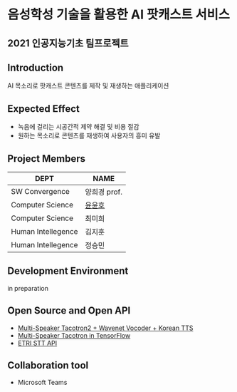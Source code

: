 # 음성학성 기술을 활용한 AI 팟캐스트 서비스
## 2021 인공지능기초 팀프로젝트

## Introduction
AI 목소리로 팟캐스트 콘텐츠를 제작 및 재생하는 애플리케이션

## Expected Effect
- 녹음에 걸리는 시공간적 제약 해결 및 비용 절감
- 원하는 목소리로 콘텐츠를 재생하여 사용자의 흥미 유발

## Project Members
DEPT | NAME
--- | ---
SW Convergence | 양희경 prof.
Computer Science | [윤윤호](https://github.com/yun-yunho "@yun-yunho")
Computer Science | 최미희
Human Intellegence | 김지훈
Human Intellegence | 정승민

## Development Environment
in preparation

## Open Source and Open API
- [Multi-Speaker Tacotron2 + Wavenet Vocoder + Korean TTS](https://github.com/hccho2/Tacotron2-Wavenet-Korean-TTS)
- [Multi-Speaker Tacotron in TensorFlow](https://github.com/carpedm20/multi-speaker-tacotron-tensorflow)
- [ETRI STT API](https://aiopen.etri.re.kr/)

## Collaboration tool
- Microsoft Teams
